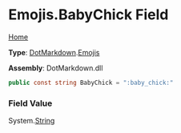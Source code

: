 # Emojis\.BabyChick Field

[Home](../../../README.md)

**Type**: [DotMarkdown](../../README.md)\.[Emojis](../README.md)

**Assembly**: DotMarkdown\.dll

```csharp
public const string BabyChick = ":baby_chick:"
```

### Field Value

System\.[String](https://docs.microsoft.com/en-us/dotnet/api/system.string)